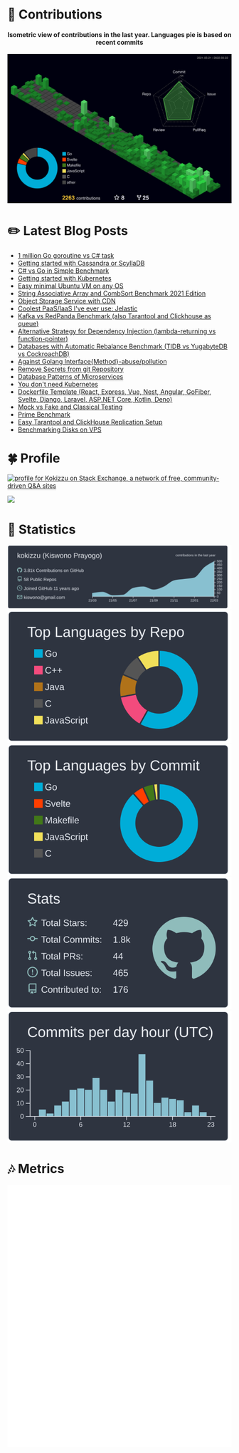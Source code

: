 
# :sparkling_heart: Contributions

<h4 align="center">Isometric view of contributions in the last year. Languages pie is based on recent commits</h4>
<p align="center">
	<a href="./profile-3d-contrib/profile-night-green.svg">
		<img width="900em" src="./profile-3d-contrib/profile-night-green.svg">
	</a>
</p>

# :pencil2: Latest Blog Posts

<!-- BLOG-POST-LIST:START -->

- [1 million Go goroutine vs C# task](https://kokizzu.blogspot.com/2022/03/1-million-go-goroutine-vs-c-task.html)
- [Getting started with Cassandra or ScyllaDB](https://kokizzu.blogspot.com/2022/03/getting-started-with-cassandra.html)
- [C# vs Go in Simple Benchmark](https://kokizzu.blogspot.com/2022/02/c-vs-go-in-simple-benchmark.html)
- [Getting started with Kubernetes](https://kokizzu.blogspot.com/2022/01/getting-started-with-kubernetes.html)
- [Easy minimal Ubuntu VM on any OS](https://kokizzu.blogspot.com/2022/01/easy-minimal-ubuntu-vm.html)
- [String Associative Array and CombSort Benchmark 2021 Edition](https://kokizzu.blogspot.com/2021/12/string-associative-array-and-combsort.html)
- [Object Storage Service with CDN](https://kokizzu.blogspot.com/2021/12/storage-service-with-cdn.html)
- [Coolest PaaS/IaaS I&#39;ve ever use: Jelastic](https://kokizzu.blogspot.com/2021/12/coolest-paas-ive-ever-use-jelastic.html)
- [Kafka vs RedPanda Benchmark &lpar;also Tarantool and Clickhouse as queue&rpar;](https://kokizzu.blogspot.com/2021/11/kafka-vs-redpanda-benchmark.html)
- [Alternative Strategy for Dependency Injection &lpar;lambda-returning vs function-pointer&rpar;](https://kokizzu.blogspot.com/2021/11/alternative-strategy-for-dependency.html)
- [Databases with Automatic Rebalance Benchmark &lpar;TIDB vs YugabyteDB vs CockroachDB&rpar;](https://kokizzu.blogspot.com/2021/11/databases-with-automatic-rebalance.html)
- [Against Golang Interface{Method}-abuse/pollution](https://kokizzu.blogspot.com/2021/09/fight-against-golang-interfacemethod.html)
- [Remove Secrets from git Repository](https://kokizzu.blogspot.com/2021/09/remove-secrets-from-git-repository.html)
- [Database Patterns of Microservices](https://kokizzu.blogspot.com/2021/08/database-patterns-of-microservices.html)
- [You don&#39;t need Kubernetes](https://kokizzu.blogspot.com/2021/08/you-dont-need-kubernetes.html)
- [Dockerfile Template &lpar;React, Express, Vue, Nest, Angular, GoFiber, Svelte, Django, Laravel, ASP.NET Core, Kotlin, Deno&rpar;](https://kokizzu.blogspot.com/2021/08/dockerfile-template-react-express-vue.html)
- [Mock vs Fake and Classical Testing](https://kokizzu.blogspot.com/2021/07/mock-vs-fake-and-classical-testing.html)
- [Prime Benchmark](https://kokizzu.blogspot.com/2021/07/prime-benchmark.html)
- [Easy Tarantool and ClickHouse Replication Setup](https://kokizzu.blogspot.com/2021/05/easy-tarantool-clickhouse-replication-setup.html)
- [Benchmarking Disks on VPS](https://kokizzu.blogspot.com/2021/05/benchmarking-disks-on-vps.html)

<!-- BLOG-POST-LIST:END -->

# :four_leaf_clover: Profile

<a href="https://stackexchange.com/users/1262084"><img src="https://stackexchange.com/users/flair/1262084.png" width="208" height="58" alt="profile for Kokizzu on Stack Exchange, a network of free, community-driven Q&amp;A sites" title="profile for Kokizzu on Stack Exchange, a network of free, community-driven Q&amp;A sites"></a>

<a class="badge-base__link LI-simple-link" href="https://id.linkedin.com/in/kokizzu?trk=profile-badge">
<img src="https://img.shields.io/badge/LinkedIn-0077B5?style=for-the-badge&logo=linkedin&logoColor=white">
</a>

# :dizzy: Statistics

![profile-details](profile-summary-card-output/nord_dark/0-profile-details.svg)
![stats](profile-summary-card-output/nord_dark/1-repos-per-language.svg)
![most-commit-language](profile-summary-card-output/nord_dark/2-most-commit-language.svg)
![stats](profile-summary-card-output/nord_dark/3-stats.svg)
![productive-time](profile-summary-card-output/nord_dark/4-productive-time.svg)

# :notes: Metrics

<p align="center">
	<img width="625em" src="./github-metrics.svg" />
</p>
